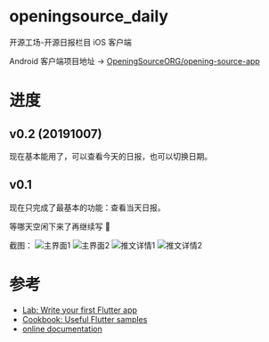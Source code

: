 # openingsource_daily

开源工场-开源日报栏目 iOS 客户端

Android 客户端项目地址 -> [OpeningSourceORG/opening-source-app](https://github.com/OpeningSourceORG/opening-source-app)

# 进度

## v0.2 (20191007)

现在基本能用了，可以查看今天的日报，也可以切换日期。

## v0.1

现在只完成了最基本的功能：查看当天日报。

等哪天空闲下来了再继续写 🤣

截图：
![主界面1](./DEMO/DEMO1.png)
![主界面2](./DEMO/DEMO2.png)
![推文详情1](./DEMO/DEMO3.png)
![推文详情2](./DEMO/DEMO4.png)

# 参考
- [Lab: Write your first Flutter app](https://flutter.io/docs/get-started/codelab)
- [Cookbook: Useful Flutter samples](https://flutter.io/docs/cookbook)
- [online documentation](https://flutter.io/docs)
